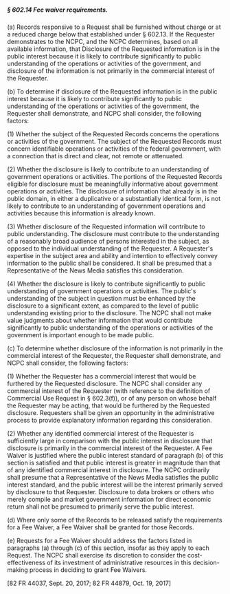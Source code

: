 ##### § 602.14 Fee waiver requirements. #####

(a) Records responsive to a Request shall be furnished without charge or at a reduced charge below that established under § 602.13. If the Requester demonstrates to the NCPC, and the NCPC determines, based on all available information, that Disclosure of the Requested information is in the public interest because it is likely to contribute significantly to public understanding of the operations or activities of the government, and disclosure of the information is not primarily in the commercial interest of the Requester.

(b) To determine if disclosure of the Requested information is in the public interest because it is likely to contribute significantly to public understanding of the operations or activities of the government, the Requester shall demonstrate, and NCPC shall consider, the following factors:

(1) Whether the subject of the Requested Records concerns the operations or activities of the government. The subject of the Requested Records must concern identifiable operations or activities of the federal government, with a connection that is direct and clear, not remote or attenuated.

(2) Whether the disclosure is likely to contribute to an understanding of government operations or activities. The portions of the Requested Records eligible for disclosure must be meaningfully informative about government operations or activities. The disclosure of information that already is in the public domain, in either a duplicative or a substantially identical form, is not likely to contribute to an understanding of government operations and activities because this information is already known.

(3) Whether disclosure of the Requested information will contribute to public understanding. The disclosure must contribute to the understanding of a reasonably broad audience of persons interested in the subject, as opposed to the individual understanding of the Requester. A Requester's expertise in the subject area and ability and intention to effectively convey information to the public shall be considered. It shall be presumed that a Representative of the News Media satisfies this consideration.

(4) Whether the disclosure is likely to contribute significantly to public understanding of government operations or activities. The public's understanding of the subject in question must be enhanced by the disclosure to a significant extent, as compared to the level of public understanding existing prior to the disclosure. The NCPC shall not make value judgments about whether information that would contribute significantly to public understanding of the operations or activities of the government is important enough to be made public.

(c) To determine whether disclosure of the information is not primarily in the commercial interest of the Requester, the Requester shall demonstrate, and NCPC shall consider, the following factors:

(1) Whether the Requester has a commercial interest that would be furthered by the Requested disclosure. The NCPC shall consider any commercial interest of the Requester (with reference to the definition of Commercial Use Request in § 602.3(f)), or of any person on whose behalf the Requester may be acting, that would be furthered by the Requested disclosure. Requesters shall be given an opportunity in the administrative process to provide explanatory information regarding this consideration.

(2) Whether any identified commercial interest of the Requester is sufficiently large in comparison with the public interest in disclosure that disclosure is primarily in the commercial interest of the Requester. A Fee Waiver is justified where the public interest standard of paragraph (b) of this section is satisfied and that public interest is greater in magnitude than that of any identified commercial interest in disclosure. The NCPC ordinarily shall presume that a Representative of the News Media satisfies the public interest standard, and the public interest will be the interest primarily served by disclosure to that Requester. Disclosure to data brokers or others who merely compile and market government information for direct economic return shall not be presumed to primarily serve the public interest.

(d) Where only some of the Records to be released satisfy the requirements for a Fee Waiver, a Fee Waiver shall be granted for those Records.

(e) Requests for a Fee Waiver should address the factors listed in paragraphs (a) through (c) of this section, insofar as they apply to each Request. The NCPC shall exercise its discretion to consider the cost-effectiveness of its investment of administrative resources in this decision-making process in deciding to grant Fee Waivers.

[82 FR 44037, Sept. 20, 2017; 82 FR 44879, Oct. 19, 2017]